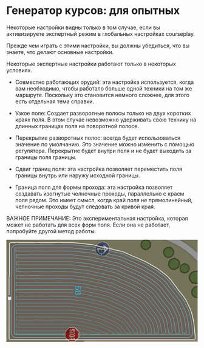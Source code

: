 # Генератор курсов: для опытных

  
  
Некоторые настройки видны только в том случае, если вы активизируете экспертный режим в глобальных настройках courseplay.  
  
Прежде чем играть с этими настройки, вы должны убедиться, что вы знаете, что делают основные настройки.  
  
Некоторые экспертные настройки работают только в некоторых условиях.  
  
  
  
    
- Совместно работающих орудий: эта настройка используется, когда вам необходимо, чтобы работало больше одной техники на том же маршруте. Поскольку это становится немного сложнее, для этого есть отдельная тема справки.  
  
    
- Узкое поле: Создает разворотные полосы только на двух коротких краях поля. В этом случае невозможно удерживать свою технику на длинных границах поля на поворотной полосе.  
  
    
- Перекрытие разворотных полос: всегда будет использоваться значение по умолчанию. Это значение можно изменить с помощью регулятора. Перекрытие будет внутри поля и не будет выходить за границы поля границы.  
  
    
- Сдвиг границ поля: эта настройка позволяет переместить поля границы внутрь или наружу исходной границы.  
  
    
- Граница поля для формы прохода: эта настройка позволяет создавать изогнутые челночные проходы, параллельно с краем поля рядом. Это имеет смысл, когда край поля не прямолинейный, челночные проходы будут следовать за кривой края.  
  
ВАЖНОЕ ПРИМЕЧАНИЕ: Это экспериментальная настройка, которая может не работать для всех форм поля. Если она не работает, попробуйте другой метод работы.  
  


![Image](../assets/images/baseedge_0_0_1020_545.png)

